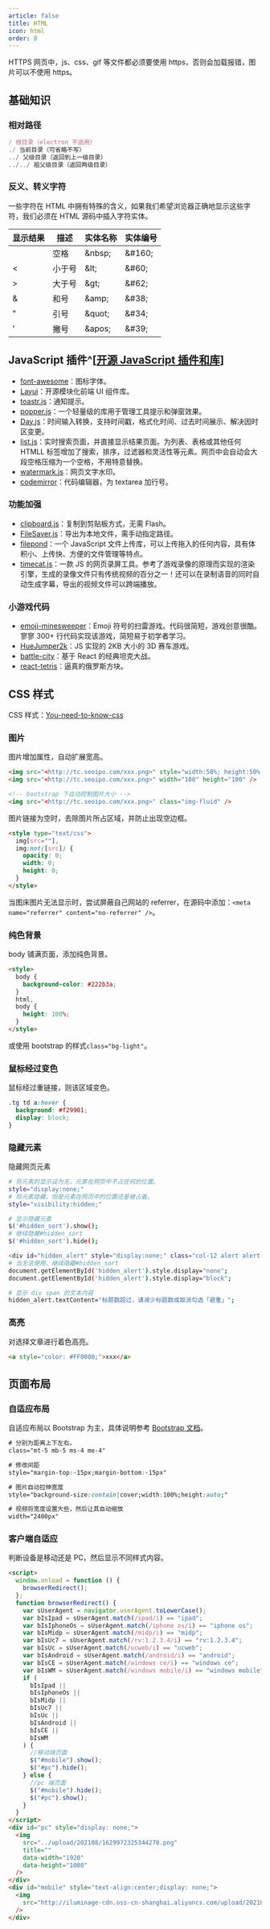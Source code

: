 ```yaml
---
article: false
title: HTML
icon: html
order: 8
---
```


HTTPS 网页中，js、css、gif 等文件都必须要使用 https，否则会加载报错，图片可以不使用 https。

## 基础知识

### 相对路径

```javascript
/ 根目录（electron 不适用）
./ 当前目录（可省略不写）
../ 父级目录（返回到上一级目录）
../../ 祖父级目录（返回两级目录）
```

### 反义、转义字符

一些字符在 HTML 中拥有特殊的含义，如果我们希望浏览器正确地显示这些字符，我们必须在 HTML 源码中插入字符实体。

| 显示结果 | 描述   | 实体名称 | 实体编号 |
| -------- | ------ | -------- | -------- |
|          | 空格   | \&nbsp;  | \&#160;  |
| <        | 小于号 | \&lt;    | \&#60;   |
| >        | 大于号 | \&gt;    | \&#62;   |
| &        | 和号   | \&amp;   | \&#38;   |
| "        | 引号   | \&quot;  | \&#34;   |
| '        | 撇号   | \&apos;  | \&#39;   |

## JavaScript 插件^[[开源 JavaScript 插件和库](https://www.cnblogs.com/zhnaglei/p/6697638.html)]

- [font-awesome](https://fontawesome.com/)：图标字体。
- [Layui](https://layuion.com/)：开源模块化前端 UI 组件库。
- [toastr.js](https://github.com/CodeSeven/toastr)：通知提示。
- [popper.js](https://popper.js.org/)：一个轻量级的库用于管理工具提示和弹窗效果。
- [Day.js](https://dayjs.gitee.io/docs/zh-CN/get-set/get-set)：时间输入转换，支持时间戳，格式化时间、过去时间展示、解决因时区变更。
- [list.js](https://github.com/javve/list.js)：实时搜索页面，并直接显示结果页面。为列表、表格或其他任何 HTMLL 标签增加了搜索，排序，过滤器和灵活性等元素。网页中会自动会大段空格压缩为一个空格，不用特意替换。
- [watermark.js](https://github.com/saucxs/watermark-dom)：网页文字水印。
- [codemirror](https://codemirror.net/)：代码编辑器，为 textarea 加行号。

### 功能加强

- [clipboard.js](https://clipboardjs.com/)：复制到剪贴板方式，无需 Flash。
- [FileSaver.js](https://github.com/eligrey/FileSaver.js)：导出为本地文件，需手动指定路径。
- [filepond](https://github.com/pqina/filepond)：一个 JavaScript 文件上传库，可以上传拖入的任何内容，具有体积小、上传快、方便的文件管理等特点。
- [timecat.js](https://github.com/oct16/TimeCat)：一款 JS 的网页录屏工具。参考了游戏录像的原理而实现的渲染引擎，生成的录像文件只有传统视频的百分之一！还可以在录制语音的同时自动生成字幕，导出的视频文件可以跨端播放。

### 小游戏代码

- [emoji-minesweeper](https://github.com/muan/emoji-minesweeper)：Emoji 符号的扫雷游戏。代码很简短，游戏创意很酷。寥寥 300+ 行代码实现该游戏，简短易于初学者学习。
- [HueJumper2k](https://github.com/KilledByAPixel/HueJumper2k)：JS 实现的 2KB 大小的 3D 赛车游戏。
- [battle-city](https://github.com/shinima/battle-city)：基于 React 的经典坦克大战。
- [react-tetris](https://github.com/chvin/react-tetris)：逼真的俄罗斯方块。

## CSS 样式

CSS 样式：[You-need-to-know-css](https://lhammer.cn/You-need-to-know-css/#/zh-cn/)

### 图片

图片增加属性，自动扩展宽高。

```html
<img src="<http://tc.seoipo.com/xxx.png>" style="width:50%; height:50%;" />
<img src="<http://tc.seoipo.com/xxx.png>" width="100" height="100" />

<!-- bootstrap 下自动控制图片大小 -->
<img src="<http://tc.seoipo.com/xxx.png>" class="img-fluid" />
```

图片链接为空时，去除图片所占区域，并防止出现空边框。

```html
<style type="text/css">
  img[src=""],
  img:not([src]) {
    opacity: 0;
    width: 0;
    height: 0;
  }
</style>
```

当图床图片无法显示时，尝试屏蔽自己网站的 referrer，在源码中添加：`<meta name="referrer" content="no-referrer" />`。

### 纯色背景

body 铺满页面，添加纯色背景。

```html
<style>
  body {
    background-color: #222b3a;
  }
  html,
  body {
    height: 100%;
  }
</style>
```

或使用 bootstrap 的样式`class="bg-light"`。

### 鼠标经过变色

鼠标经过重链接，则该区域变色。

```css
.tg td a:hover {
  background: #f29901;
  display: block;
}
```

### 隐藏元素

隐藏网页元素

```bash
# 将元素的显示设为无，元素在网页中不占任何的位置。
style="display:none;"
# 将元素隐藏，但是元素在网页中的位置还是被占着。
style="visibility:hidden;"

# 显示隐藏元素
$('#hidden_sort').show();
# 继续隐藏#hidden_sort
$('#hidden_sort').hide();

<div id="hidden_alert" style="display:none;" class="col-12 alert alert-primary" role="alert">标题数过大</div>
# 当无法使用，继续隐藏#hidden_sort
document.getElementById('hidden_alert').style.display="none";
document.getElementById('hidden_alert').style.display="block";

# 显示 div span 的文本内容
hidden_alert.textContent="标题数超过，请减少标题数或取消勾选「避重」";
```

### 高亮

对选择文章进行着色高亮。

```html
<a style="color: #FF0000;">xxx</a>
```

## 页面布局

### 自适应布局

自适应布局以 Bootstrap 为主，具体说明参考 [Bootstrap 文档](https://getbootstrap.com/docs/5.1/utilities/spacing/)。

```css
# 分别为距离上下左右，
class="mt-5 mb-5 ms-4 me-4"

# 修改间距
style="margin-top:-15px;margin-bottom:-15px"

# 图片自动拉伸宽度
style="background-size:contain|cover;width:100%;height:auto;"

# 视频将宽度设置大些，然后让其自动缩放
width="2400px"
```

### 客户端自适应

判断设备是移动还是 PC，然后显示不同样式内容。

```html
<script>
  window.onload = function () {
    browserRedirect();
  };
  function browserRedirect() {
    var sUserAgent = navigator.userAgent.toLowerCase();
    var bIsIpad = sUserAgent.match(/ipad/i) == "ipad";
    var bIsIphoneOs = sUserAgent.match(/iphone os/i) == "iphone os";
    var bIsMidp = sUserAgent.match(/midp/i) == "midp";
    var bIsUc7 = sUserAgent.match(/rv:1.2.3.4/i) == "rv:1.2.3.4";
    var bIsUc = sUserAgent.match(/ucweb/i) == "ucweb";
    var bIsAndroid = sUserAgent.match(/android/i) == "android";
    var bIsCE = sUserAgent.match(/windows ce/i) == "windows ce";
    var bIsWM = sUserAgent.match(/windows mobile/i) == "windows mobile";
    if (
      bIsIpad ||
      bIsIphoneOs ||
      bIsMidp ||
      bIsUc7 ||
      bIsUc ||
      bIsAndroid ||
      bIsCE ||
      bIsWM
    ) {
      //移动端页面
      $("#mobile").show();
      $("#pc").hide();
    } else {
      //pc 端页面
      $("#mobile").hide();
      $("#pc").show();
    }
  }
</script>
<div id="pc" style="display: none;">
  <img
    src="../upload/202108/1629972325344278.png"
    title=""
    data-width="1920"
    data-height="1080"
  />
</div>
<div id="mobile" style="text-align:center;display: none;">
  <img
    src="http://iluminage-cdn.oss-cn-shanghai.aliyuncs.com/upload/202108/1628149761.png"
  />
</div>
```
